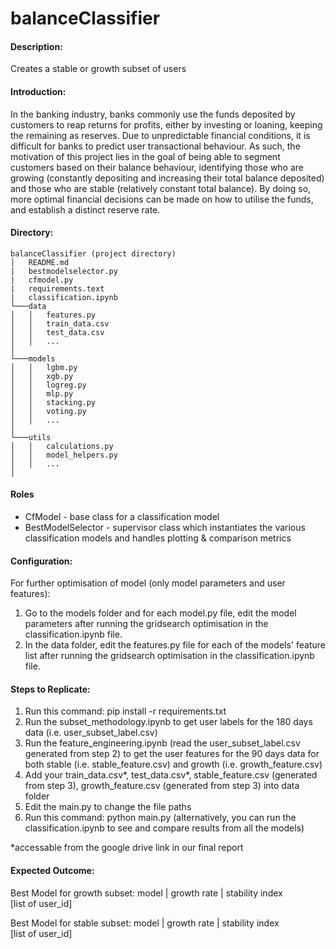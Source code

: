 # balanceClassifier

#### Description:
Creates a stable or growth subset of users

#### Introduction:
In the banking industry, banks commonly use the funds deposited by customers to reap returns for profits, either by investing or loaning, keeping the remaining as reserves. Due to unpredictable financial conditions, it is difficult for banks to predict user transactional behaviour. As such, the motivation of this project lies in the goal of being able to segment customers based on their balance behaviour, identifying those who are growing (constantly depositing and increasing their total balance deposited) and those who are stable (relatively constant total balance). By doing so, more optimal financial decisions can be made on how to utilise the funds, and establish a distinct reserve rate. 

#### Directory:
```
balanceClassifier (project directory)
│   README.md
|   bestmodelselector.py
|   cfmodel.py
|   requirements.text
|   classification.ipynb
└───data
│   │   features.py
│   │   train_data.csv
│   │   test_data.csv
│   │   ...
│   
└───models
│   │   lgbm.py
│   │   xgb.py
│   │   logreg.py
│   │   mlp.py
│   │   stacking.py
│   │   voting.py
│   │   ...
│   
└───utils
│   │   calculations.py
│   │   model_helpers.py
│   │   ...
│   
```
#### Roles
- CfModel - base class for a classification model <br>
- BestModelSelector - supervisor class which instantiates the various classification models and handles plotting & comparison metrics

#### Configuration:
For further optimisation of model (only model parameters and user features): 
1) Go to the models folder and for each model.py file, edit the model parameters after running the gridsearch optimisation in the classification.ipynb file.
2) In the data folder, edit the features.py file for each of the models' feature list after running the gridsearch optimisation in the classification.ipynb file.

#### Steps to Replicate: 
1) Run this command: pip install -r requirements.txt
2) Run the subset_methodology.ipynb to get user labels for the 180 days data (i.e. user_subset_label.csv)
3) Run the feature_engineering.ipynb (read the user_subset_label.csv generated from step 2) to get the user features for the 90 days data for both stable (i.e. stable_feature.csv) and growth (i.e. growth_feature.csv)
4) Add your train_data.csv*, test_data.csv*, stable_feature.csv (generated from step 3), growth_feature.csv (generated from step 3) into data folder
5) Edit the main.py to change the file paths
6) Run this command: python main.py (alternatively, you can run the classification.ipynb to see and compare results from all the models)

*accessable from the google drive link in our final report 

#### Expected Outcome: 
Best Model for growth subset: model | growth rate | stability index <br>
[list of user_id] <br>

Best Model for stable subset:  model | growth rate | stability index <br> 
[list of user_id] <br>




